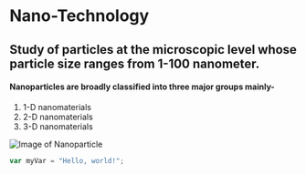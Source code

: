 # Nano-Technology
## Study of particles at the microscopic level whose particle size ranges from 1-100 nanometer.
#### Nanoparticles are broadly classified into three major groups mainly-
1. 1-D nanomaterials
2. 2-D nanomaterials
3. 3-D nanomaterials

![Image of Nanoparticle](https://upload.wikimedia.org/wikipedia/commons/6/6d/Mesoporous_Silica_Nanoparticle.jpg)

``` javascript
var myVar = "Hello, world!";
```
